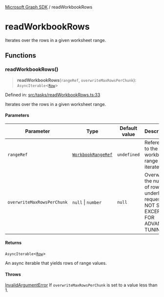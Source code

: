 [Microsoft Graph SDK](README.md) / readWorkbookRows

# readWorkbookRows

Iterates over the rows in a given worksheet range.

## Functions

### readWorkbookRows()

> **readWorkbookRows**(`rangeRef`, `overwriteMaxRowsPerChunk`): `AsyncIterable`\<[`Row`](Row.md#row)\>

Defined in: [src/tasks/readWorkbookRows.ts:33](https://github.com/Future-Secure-AI/microsoft-graph/blob/main/src/tasks/readWorkbookRows.ts#L33)

Iterates over the rows in a given worksheet range.

#### Parameters

| Parameter | Type | Default value | Description |
| ------ | ------ | ------ | ------ |
| `rangeRef` | [`WorkbookRangeRef`](WorkbookRange-1.md#workbookrangeref) | `undefined` | Reference to the workbook range to iterate over. |
| `overwriteMaxRowsPerChunk` | `null` \| `number` | `null` | Overwrite the number of rows per underlying request. DO NOT SET EXCEPT FOR ADVANCED TUNING. |

#### Returns

`AsyncIterable`\<[`Row`](Row.md#row)\>

An async iterable that yields rows of range values.

#### Throws

[InvalidArgumentError](InvalidArgumentError.md) If `overwriteMaxRowsPerChunk` is set to a value less than 1.
